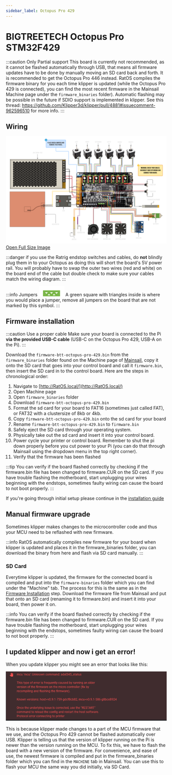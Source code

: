 ```yaml
---
sidebar_label: Octopus Pro 429
---
```


# BIGTREETECH Octopus Pro STM32F429

:::caution Only Partial support
This board is currently not recommended, as it cannot be flashed automatically through USB, that means all firmware updates have to be done by manually moving an SD card back and forth. It is recommended to get the Octopus Pro 446 instead. RatOS compiles the firmware binary for you each time klipper is updated (while the Octopus Pro 429 is connected), you can find the most recent firmware in the Mainsail Machine page under the `firmware_binaries` folder). Automatic flashing may be possible in the future if SDIO support is implemented in klipper. See this thread: https://github.com/Klipper3d/klipper/pull/4881#issuecomment-962596510 for more info.
:::

## Wiring

![BTT Octopus Pro STM32F429 Wiring Diagram](_media/octopus-pro-wiring.png)
[Open Full Size Image](_media/octopus-pro-wiring-full.png)

:::danger if you use the Ratrig endstop switches and cables, do **not** blindly plug them in to your Octopus as doing this will short the board's 5V power rail.
You will probably have to swap the outer two wires (red and white) on the board end of the cable but double check to make sure your cables match the wiring diagram.
:::

:::info Jumpers
![Jumper Symbol](_media/jumper-symbol.svg) A green square with triangles inside is where you would place a jumper,
remove all jumpers on the board that are not marked by this symbol.
:::

## Firmware installation

:::caution Use a proper cable
Make sure your board is connected to the Pi **via the provided USB-C cable** (USB-C on the Octopus Pro 429, USB-A on the Pi).
:::

Download the `firmware-btt-octopus-pro-429.bin` from the `firmware_binaries` folder found on the Machine page of [Mainsail](http://RatOS.local/), copy it onto the SD card that goes into your control board and call it `firmware.bin`, then insert the SD card in to the control board. Here are the steps in chronological order:

1.  Navigate to [http://RatOS.local/](http://RatOS.local/)
2.  Open Machine page
3.  Open `firmware_binaries` folder
4.  Download `firmware-btt-octopus-pro-429.bin`
5.  Format the sd card for your board to FAT16 (sometimes just called FAT), or FAT32 with a clustersize of 8kb or 4kb.
6.  Copy `firmware-btt-octopus-pro-429.bin` onto the sd card for your board
7.  Rename `firmware-btt-octopus-pro-429.bin` to `firmware.bin`
8.  Safely eject the SD card through your operating system.
9.  Physically take out the sd card and insert it into your control board.
10. Power cycle your printer or control board. Remember to shut the pi down properly before you cut power to your Pi (you can do that through Mainsail using the dropdown menu in the top right corner).
11. Verify that the firmware has been flashed

:::tip
You can verify if the board flashed correctly by checking if the firmware.bin file has been changed to firmware.CUR on the SD card. If you have trouble flashing the motherboard, start unplugging your wires beginning with the endstops, sometimes faulty wiring can cause the board to not boot properly.
:::

If you're going through initial setup please continue in the [installation guide](installation.md#setup)

## Manual firmware upgrade

Sometimes klipper makes changes to the microcontroller code and thus your MCU need to be reflashed with new firmware.

:::info
RatOS automatically compiles new firmware for your board when klipper is updated and places it in the firmware_binaries folder, you can download the binary from here and flash via SD card manually.
:::

### SD Card

Everytime klipper is updated, the firmware for the connected board is compiled and put into the `firmware-binaries` folder which you can find under the "Machine" tab. The process for this is the same as in the [Firmware Installation](#firmware-installation) step. Download the firmware file from Mainsail and put that onto an SD card (renaming it to firmware.bin) and insert it into your board, then power it on.

:::info
You can verify if the board flashed correctly by checking if the firmware.bin file has been changed to firmware.CUR on the SD card. If you have trouble flashing the motherboard, start unplugging your wires beginning with the endstops, sometimes faulty wiring can cause the board to not boot properly.
:::

## I updated klipper and now i get an error!

When you update klipper you might see an error that looks like this:

![Firmware version mismatch between host and guest](/img/firmware_version_mismatch.png)

This is because klipper made changes to a part of the MCU firmware that we use, and the Octopus Pro 429 cannot be flashed automatically over USB. Klipper is telling us that the version of klipper running on the Pi is newer than the version running on the MCU. To fix this, we have to flash the board with a new version of the firmware. For convenience, and ease of use, the newest firmware is compiled and put in the firmware_binaries folder which you can find in the `MACHINE` tab in Mainsail. You can use this to flash your MCU the same way you did initially, via SD Card.
